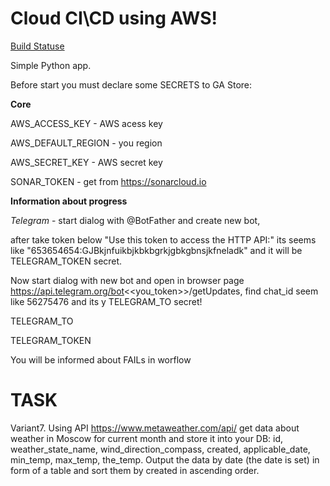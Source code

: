 # Cloud CI\CD using AWS!

[Build Statuse](https://github.com/runalsh/epam_again_aws/actions/workflows/aws.yaml/badge.svg)

Simple Python app.

Before start you must declare some SECRETS to GA Store:

__Core__

AWS_ACCESS_KEY - AWS acess key

AWS_DEFAULT_REGION - you region

AWS_SECRET_KEY - AWS secret key

SONAR_TOKEN - get from https://sonarcloud.io


__Information about progress__

*Telegram* - start dialog with @BotFather and create new bot, 

after take token below "Use this token to access the HTTP API:" its seems like "653654654:GJBkjnfuikbjkbkbgrkjgbkgbnsjkfneladk" and it will be TELEGRAM_TOKEN secret.

Now start dialog with new bot and open in browser page https://api.telegram.org/bot<<you_token>>/getUpdates,  find chat_id seem like 56275476 and its y TELEGRAM_TO secret!

TELEGRAM_TO

TELEGRAM_TOKEN

You will be informed about FAILs in worflow

# TASK

Variant7. 
Using API https://www.metaweather.com/api/ get data about weather in Moscow
for current month and store it into your DB: id, weather_state_name,
wind_direction_compass, created, applicable_date, min_temp, max_temp, the_temp.
Output the data by date (the date is set) in form of a table and sort them by
created in ascending order. 






